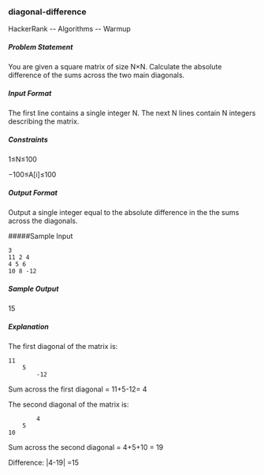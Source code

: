 ### diagonal-difference
HackerRank -- Algorithms -- Warmup

##### Problem Statement

You are given a square matrix of size N×N. Calculate the absolute difference of the sums across the two main diagonals.

##### Input Format

The first line contains a single integer N. The next N lines contain N integers describing the matrix.

##### Constraints 
1≤N≤100 

−100≤A[i]≤100

##### Output Format

Output a single integer equal to the absolute difference in the the sums across the diagonals.

#####Sample Input
```
3
11 2 4
4 5 6
10 8 -12
```
##### Sample Output

15
##### Explanation

The first diagonal of the matrix is:
```
11
    5
        -12
```
Sum across the first diagonal = 11+5-12= 4

The second diagonal of the matrix is:
```
        4
    5
10
```
Sum across the second diagonal = 4+5+10 = 19 

Difference: |4-19| =15
